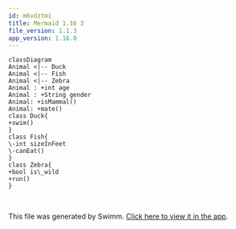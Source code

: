 ```yaml
---
id: m6vdztmi
title: Mermaid 1.16 3
file_version: 1.1.3
app_version: 1.16.0
---
```


<!--MERMAID {width:50}-->
```mermaid
classDiagram
Animal <|-- Duck
Animal <|-- Fish
Animal <|-- Zebra
Animal : +int age
Animal : +String gender
Animal: +isMammal()
Animal: +mate()
class Duck{
+swim()
}
class Fish{
\-int sizeInFeet
\-canEat()
}
class Zebra{
+bool is\_wild
+run()
}

```
<!--MCONTENT {content: "classDiagram<br/>\nAnimal <|-- Duck<br/>\nAnimal <|-- Fish<br/>\nAnimal <|-- Zebra<br/>\nAnimal : +int age<br/>\nAnimal : +String gender<br/>\nAnimal: +isMammal()<br/>\nAnimal: +mate()<br/>\nclass Duck{<br/>\n+swim()<br/>\n}<br/>\nclass Fish{<br/>\n\\-int sizeInFeet<br/>\n\\-canEat()<br/>\n}<br/>\nclass Zebra{<br/>\n+bool is\\_wild<br/>\n+run()<br/>\n}<br/>\n<br/>"} --->

<br/>

This file was generated by Swimm. [Click here to view it in the app](https://swimm-web-app.web.app/repos/Z2l0aHViJTNBJTNBY3NoYXJwLXNoYXVsLXRlc3QlM0ElM0Fzd2ltbWlv/docs/m6vdztmi).
